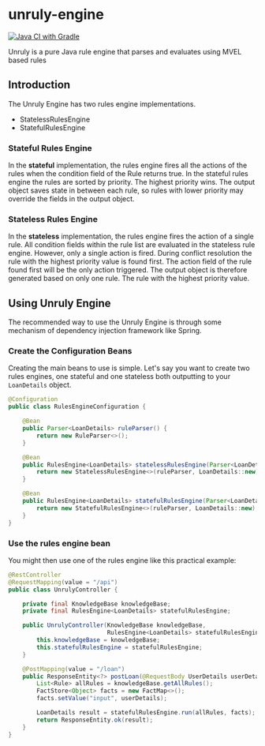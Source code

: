 # unruly-engine
[![Java CI with Gradle](https://github.com/brantunger/unruly-engine/actions/workflows/build.yml/badge.svg)](https://github.com/brantunger/unruly-engine/actions/workflows/build.yml)

Unruly is a pure Java rule engine that parses and evaluates using MVEL based rules

## Introduction
The Unruly Engine has two rules engine implementations.
- StatelessRulesEngine
- StatefulRulesEngine

### Stateful Rules Engine
In the **stateful** implementation, the rules engine fires all the actions of the rules when the condition field of the Rule returns true. In the stateful rules engine the rules are sorted by priority. The highest priority wins. The output object saves state in between each rule, so rules with lower priority may override the fields in the output object.

### Stateless Rules Engine
In the **stateless** implementation, the rules engine fires the action of a single rule. All condition fields within the rule list are evaluated in the stateless rule engine. However, only a single action is fired. During conflict resolution the rule with the highest priority value is found first. The action field of the rule found first will be the only action triggered. The output object is therefore generated based on only one rule. The rule with the highest priority value.

## Using Unruly Engine
The recommended way to use the Unruly Engine is through some mechanism of dependency injection framework like Spring.

### Create the Configuration Beans
Creating the main beans to use is simple. Let's say you want to create two rules engines, one stateful and one stateless both outputting to your `LoanDetails` object.

```java
@Configuration
public class RulesEngineConfiguration {

    @Bean
    public Parser<LoanDetails> ruleParser() {
        return new RuleParser<>();
    }

    @Bean
    public RulesEngine<LoanDetails> statelessRulesEngine(Parser<LoanDetails> ruleParser) {
        return new StatelessRulesEngine<>(ruleParser, LoanDetails::new);
    }

    @Bean
    public RulesEngine<LoanDetails> statefulRulesEngine(Parser<LoanDetails> ruleParser) {
        return new StatefulRulesEngine<>(ruleParser, LoanDetails::new);
    }
}
```

### Use the rules engine bean
You might then use one of the rules engine like this practical example:

```java
@RestController
@RequestMapping(value = "/api")
public class UnrulyController {

    private final KnowledgeBase knowledgeBase;
    private final RulesEngine<LoanDetails> statefulRulesEngine;

    public UnrulyController(KnowledgeBase knowledgeBase,
                            RulesEngine<LoanDetails> statefulRulesEngine) {
        this.knowledgeBase = knowledgeBase;
        this.statefulRulesEngine = statefulRulesEngine;
    }

    @PostMapping(value = "/loan")
    public ResponseEntity<?> postLoan(@RequestBody UserDetails userDetails) {
        List<Rule> allRules = knowledgeBase.getAllRules();
        FactStore<Object> facts = new FactMap<>();
        facts.setValue("input", userDetails);

        LoanDetails result = statefulRulesEngine.run(allRules, facts);
        return ResponseEntity.ok(result);
    }
}
```
